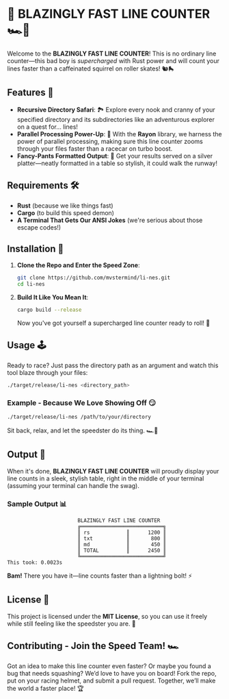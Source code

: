 # 🚀 BLAZINGLY FAST LINE COUNTER 🏎️💨

Welcome to the **BLAZINGLY FAST LINE COUNTER**! This is no ordinary line counter—this bad boy is *supercharged* with Rust power and will count your lines faster than a caffeinated squirrel on roller skates! 🐿️🛼

## Features 🎉

- **Recursive Directory Safari**: 🏞️ Explore every nook and cranny of your specified directory and its subdirectories like an adventurous explorer on a quest for… lines!
- **Parallel Processing Power-Up**: 💪 With the **Rayon** library, we harness the power of parallel processing, making sure this line counter zooms through your files faster than a racecar on turbo boost.
- **Fancy-Pants Formatted Output**: 💅 Get your results served on a silver platter—neatly formatted in a table so stylish, it could walk the runway!

## Requirements 🛠️

- **Rust** (because we like things fast)
- **Cargo** (to build this speed demon)
- **A Terminal That Gets Our ANSI Jokes** (we're serious about those escape codes!)

## Installation 🔧

1. **Clone the Repo and Enter the Speed Zone**:

    ```bash
    git clone https://github.com/mvstermind/li-nes.git
    cd li-nes
    ```

2. **Build It Like You Mean It**:

    ```bash
    cargo build --release
    ```

    Now you've got yourself a supercharged line counter ready to roll! 🏁

## Usage 🕹️

Ready to race? Just pass the directory path as an argument and watch this tool blaze through your files:

```bash
./target/release/li-nes <directory_path>
```

### Example - Because We Love Showing Off 😏

```bash
./target/release/li-nes /path/to/your/directory
```

Sit back, relax, and let the speedster do its thing. 🏎️💨

## Output 🎯

When it's done, **BLAZINGLY FAST LINE COUNTER** will proudly display your line counts in a sleek, stylish table, right in the middle of your terminal (assuming your terminal can handle the swag).

### Sample Output 📊

```
                       BLAZINGLY FAST LINE COUNTER
                       ╔═══════════════════════════╗
                       ║ rs            ║      1200 ║
                       ║ txt           ║       800 ║
                       ║ md            ║       450 ║
                       ║ TOTAL         ║      2450 ║
                       ╚═══════════════════════════╝
This took: 0.0023s
```

**Bam!** There you have it—line counts faster than a lightning bolt! ⚡

## License 📜

This project is licensed under the **MIT License**, so you can use it freely while still feeling like the speedster you are. 🏁

## Contributing - Join the Speed Team! 🏎️

Got an idea to make this line counter even faster? Or maybe you found a bug that needs squashing? We’d love to have you on board! Fork the repo, put on your racing helmet, and submit a pull request. Together, we’ll make the world a faster place! 🏆
